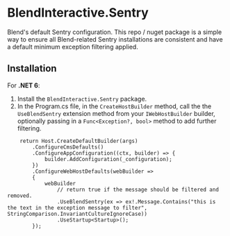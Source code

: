 # BlendInteractive.Sentry

Blend's default Sentry configuration. This repo / nuget package is a simple way to ensure all Blend-related Sentry installations are consistent and have a default minimum exception filtering applied.

## Installation

For **.NET 6**:

1. Install the `BlendInteractive.Sentry` package.
2. In the Program.cs file, in the `CreateHostBuilder` method, call the the `UseBlendSentry` extension method from your `IWebHostBuilder` builder, optionally passing in a `Func<Exception?, bool>` method to add further filtering.

```
    return Host.CreateDefaultBuilder(args)
        .ConfigureCmsDefaults()
        .ConfigureAppConfiguration((ctx, builder) => {
            builder.AddConfiguration(_configuration);
        })
        .ConfigureWebHostDefaults(webBuilder =>
        {
            webBuilder
                // return true if the message should be filtered and removed. 
                .UseBlendSentry(ex => ex!.Message.Contains("this is the text in the exception message to filter", StringComparison.InvariantCultureIgnoreCase)) 
                .UseStartup<Startup>();
        });
```
